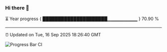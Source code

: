 ### Hi there 👋

⏳ Year progress { █████████████████████▁▁▁▁▁▁▁▁▁ } 70.90 %

---

⏰ Updated on Tue, 16 Sep 2025 18:26:40 GMT

![Progress Bar CI](https://github.com/liununu/liununu/workflows/Progress%20Bar%20CI/badge.svg)
